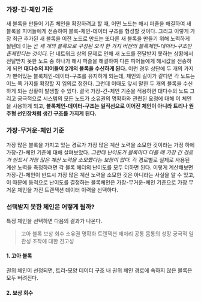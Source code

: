 ### 가장-긴-체인 기준

새 블록을 만들어 기존 체인을 확장하려고 할 때, 어떤 노드는 해시 퍼즐을 해결하여 새 블록을 피어들에게 전송하여 블록-체인-데이터 구조를 형성할 것이다. 그리고 이렇게 가장 최근 추가된 새 블록을 이전 노드로 만드는 또다른 새 블록을 만들기 위해 노력하게 될텐데 이는 곧 _세 개의 블록으로 구성된 오직 한 가지 버전의 블록체인-데이터-구조만 존재한다는 것이다._ 단 네트워크 상의 문제로 인해 새 노드를 전달받지 못하는 상황에서 전달받지 못한 노드 중 하나가 해시 퍼즐을 해결하여 다른 피어들에게 해시값을 전송하게 되면 **대다수의 피어들이 2개의 블록을 수신하게 된다.** 이런 경우 상단에 두 개의 가지가 뻗어있는 블록체인-데이터-구조를 유지하게 되는데, 체인의 길이가 같다면 각 노드는 어느 쪽 가지를 확장할 지 임의로 정한다. 그런데 이때도 앞서 말한 두 개의 블록을 수신하게 되는 상황이 발생할 수 있다. 결국 가장-긴-체인 기준을 적용하면 대다수의 노드 그리고 궁극적으로 시스템의 모든 노드가 소유권의 명확화와 관련된 요청에 대해 이 체인을 사용하게 되고, **블록체인-데이터-구조는 일직선으로 이어진 체인이 아니라 트리나 원주형 선인장처럼 생긴 구조를 가지게 된다.**

### 가장-무거운-체인 기준

가장 많은 블록을 가지고 있는 경로가 가장 많은 계산 노력을 소모한 것이라는 가정 하에 가장-긴-체인 기준에 대해 살펴보았다. _그런데 난이도가 블록마다 다를 때 가장 긴 경로가 반드시 가장 많은 계산 노력을 소모했다는 보장이 없다._ 각 경로별로 실제로 사용된 계산 노력을 측정하려면 각 블록 헤더의 난이도를 모두 더하면 된다. 이렇게 계산해보면 가장-긴-체인이 반드시 가장 많은 계산 노력을 소모한 것은 아니라는 사실을 알 수 있고, 이 때문에 동적으로 난이도를 결정하는 블록체인은 가장-무거운-체인 기준으로 가장 무거운 체인을 가진 트랜잭션 데이터 이력을 선택하다.

### 선택받지 못한 체인은 어떻게 될까?

특정 체인을 선택하면 다음의 결과가 나온다.

> 고아 블록
> 보상 회수
> 소유권 명확화
> 트랜잭션 재처리
> 공통 몸통의 성장
> 궁극적 일관성
> 조작에 대한 견고성

#### 1. 고아 블록

권위 체인이 선정되면, 트리-모양 데이터 구조 내 권위 체인 경로에 속하지 않은 블록은 모두 버려진다.

#### 2. 보상 회수
